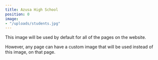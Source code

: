 ```yaml
---
title: Azusa High School
position: 0
image:
- "/uploads/students.jpg"
---
```


This image will be used by default for all of the pages on the website.

However, any page can have a custom image that will be used instead of this image, on that page.
